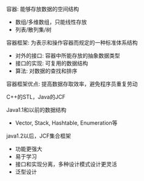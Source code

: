 容器: 能够存放数据的空间结构
 - 数组/多维数组，只能线性存放
 - 列表/散列集/树

容器框架: 为表示和操作容器而规定的一种标准体系结构
 - 对外的接口: 容器中所能存放的抽象数据类型
 - 接口的实现: 可复用的数据结构
 - 算法: 对数据的查找和排序

容器框架优点: 提高数据存取效率，避免程序员重复劳动

C++的STL，Java的JCF

Java1.1和以前的数据结构
 - Vector, Stack, Hashtable, Enumeration等

java1.2以后，JCF集合框架 
 - 功能更强大
 - 易于学习
 - 接口和实现分离，多种设计模式设计更灵活
 - 泛型设计